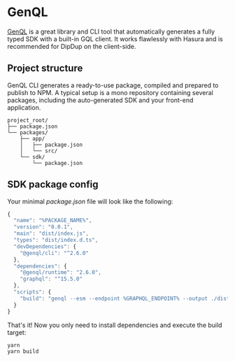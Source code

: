 # GenQL

[GenQL](https://genql.vercel.app/) is a great library and CLI tool that automatically generates a fully typed SDK with a built-in GQL client. It works flawlessly with Hasura and is recommended for DipDup on the client-side.

## Project structure

GenQL CLI generates a ready-to-use package, compiled and prepared to publish to NPM. A typical setup is a mono repository containing several packages, including the auto-generated SDK and your front-end application.

```text
project_root/
├── package.json
└── packages/
    ├── app/
    │   ├── package.json
    │   └── src/
    └── sdk/
        └── package.json
```

## SDK package config

Your minimal _package.json_ file will look like the following:

```typescript
{
  "name": "%PACKAGE_NAME%",
  "version": "0.0.1",
  "main": "dist/index.js",
  "types": "dist/index.d.ts",
  "devDependencies": {
    "@genql/cli": "^2.6.0"
  },
  "dependencies": {
    "@genql/runtime": "2.6.0",
    "graphql": "^15.5.0"
  },
  "scripts": {
    "build": "genql --esm --endpoint %GRAPHQL_ENDPOINT% --output ./dist"
  }
}

```

That's it! Now you only need to install dependencies and execute the build target:

```shell
yarn
yarn build
```
